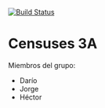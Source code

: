 [![Build Status](https://travis-ci.org/Arquisoft/censuses_3b.svg?branch=master)](https://travis-ci.org/Arquisoft/censuses_3a)

Censuses 3A
=========
Miembros del grupo:
* Darío
* Jorge
* Héctor
